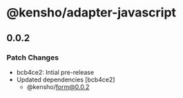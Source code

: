 # @kensho/adapter-javascript

## 0.0.2

### Patch Changes

- bcb4ce2: Intial pre-release
- Updated dependencies [bcb4ce2]
  - @kensho/form@0.0.2
